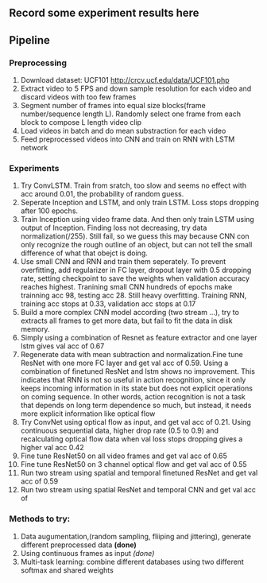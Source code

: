 
## Record some experiment results here

## Pipeline
### Preprocessing

1. Download dataset: UCF101 http://crcv.ucf.edu/data/UCF101.php  
2. Extract video to 5 FPS and down sample resolution for each video 
and discard videos with too few frames
3. Segment number of frames into equal size blocks(frame number/sequence 
length L). Randomly select one frame from each block to compose L length 
video clip
4. Load videos in batch and do mean substraction for each video
5. Feed preprocessed videos into CNN and train on RNN with LSTM network

### Experiments
1. Try ConvLSTM. Train from sratch, too slow and seems no effect with acc around 0.01, the probability of random guess.
2. Seperate Inception and LSTM, and only train LSTM. Loss stops dropping after 100 epochs.
3. Train Inception using video frame data. And then only train LSTM using output of Inception.
Finding loss not decreasing, try data normalization(/255). Still fail, so we guess
this may because CNN con only recognize the rough outline of an object, but can not
tell the small difference of what that obejct is doing.
4. Use small CNN and RNN and train them seperately. To prevent overfitting, add 
regularizer in FC layer, dropout layer with 0.5 dropping rate, setting checkpoint
to save the weights when validation accuracy reaches highest. Tranining small CNN hundreds of
epochs make trainning acc 98, testing acc 28. Still heavy overfitting. Training RNN, 
training acc stops at 0.33, validation acc stops at 0.17
5. Build a more complex CNN model according (two stream ...), try to extracts all frames to get more data,
 but fail to fit the data in disk memory.
7. Simply using a combination of Resnet as feature extractor and one layer lstm gives val acc of 0.67
8. Regenerate data with mean subtraction and normalization.Fine tune ResNet with one more FC layer and get val acc of 0.59. 
Using a combination of finetuned ResNet and lstm shows no improvement. 
This indicates that RNN is not so useful in action recognition, since it only keeps incoming 
information in its state but does not explicit operations on coming sequence. In other words, action recognition
is not a task that depends on long term dependence so much, but instead, it needs more explicit information like optical
flow
9. Try ConvNet using optical flow as input, and get val acc of 0.21. Using continuous sequential data, higher drop rate
(0.5 to 0.9) and recalculating optical flow data when val loss stops dropping gives a higher val acc 0.42
10. Fine tune ResNet50 on all video frames and get val acc of 0.65
11. Fine tune ResNet50 on 3 channel optical flow and get val acc of 0.55
12. Run two stream using spatial and temporal finetuned ResNet and get val acc of 0.59
13. Run two stream using spatial ResNet and temporal CNN  and get val acc of 


### Methods to try: 
1. Data augumentation,(random sampling, fliiping and jittering), generate different preprocessed data
   **(done)**
2. Using continuous frames as input *(done)* 
3. Multi-task learning: combine different databases using two different softmax and shared weights